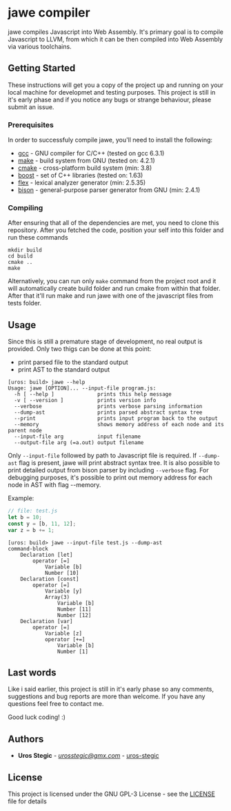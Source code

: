 # jawe compiler

jawe compiles Javascript into Web Assembly. It's primary goal is to compile Javascript to LLVM, from
which it can be then compiled into Web Assembly via various toolchains.

## Getting Started

These instructions will get you a copy of the project up and running on your local machine for developmet and testing purposes. This project is still in it's early phase and if you notice any bugs or strange behaviour, please submit an issue.

### Prerequisites

In order to successfuly compile jawe, you'll need to install the following:

* [gcc](https://gcc.gnu.org/) - GNU compiler for C/C++ (tested on gcc 6.3.1)
* [make](https://www.gnu.org/software/make/manual/make.html) - build system from GNU (tested on: 4.2.1)
* [cmake](https://cmake.org/) - cross-platform build system (min: 3.8)
* [boost](http://www.boost.org/) - set of C++ libraries (tested on: 1.63)
* [flex](https://github.com/westes/flex) - lexical analyzer generator (min: 2.5.35)
* [bison](https://www.gnu.org/software/bison/) - general-purpose parser generator from GNU (min: 2.4.1)

### Compiling

After ensuring that all of the dependencies are met, you need to clone this repository. After you fetched the code,
position your self into this folder and run these commands
```
mkdir build
cd build
cmake ..
make
```

Alternatively, you can run only `make` command from the project root and it will automatically create build folder and run cmake from within
that folder. After that it'll run make and run jawe with one of the javascript files from tests folder.

## Usage

Since this is still a premature stage of development, no real output is provided. Only two thigs can be done at this
point:
* print parsed file to the standard output
* print AST to the standard output

```
[uros: build> jawe --help
Usage: jawe [OPTION]... --input-file program.js:
  -h [ --help ]              prints this help message
  -v [ --version ]           prints version info
  --verbose                  prints verbose parsing information
  --dump-ast                 prints parsed abstract syntax tree
  --print                    prints input program back to the output
  --memory					 shows memory address of each node and its parent node
  --input-file arg           input filename
  --output-file arg (=a.out) output filename
```

Only `--input-file` followed by path to Javascript file is required. If `--dump-ast` flag is present, jawe will print abstract syntax tree. It
is also possible to print detailed output from bison parser by including `--verbose` flag. For debugging purposes, it's
possible to print out memory address for each node in AST with flag --memory.

Example:
```js
// file: test.js
let b = 10;
const y = [b, 11, 12];
var z = b += 1;
```
```
[uros: build> jawe --input-file test.js --dump-ast
command-block
    Declaration [let]
        operator [=]
            Variable [b]
            Number [10]
    Declaration [const]
        operator [=]
            Variable [y]
            Array(3)
                Variable [b]
                Number [11]
                Number [12]
    Declaration [var]
        operator [=]
            Variable [z]
            operator [+=]
                Variable [b]
                Number [1]
```

## Last words

Like i said earlier, this project is still in it's early phase so any comments, suggestions and bug reports are more than welcome.
If you have any questions feel free to contact me.

Good luck coding! :)

## Authors

* **Uros Stegic** - *urosstegic@gmx.com* - [uros-stegic](https://github.com/uros-stegic)

## License

This project is licensed under the GNU GPL-3 License - see the [LICENSE](LICENSE) file for details

